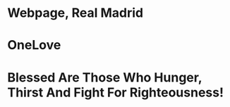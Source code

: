 # Webpage, Real Madrid
# OneLove
# Blessed Are Those Who Hunger, Thirst And Fight For Righteousness!